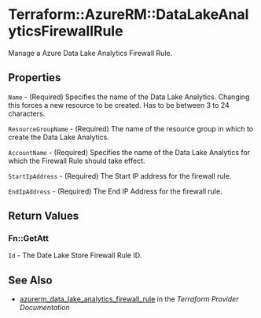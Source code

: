 # Terraform::AzureRM::DataLakeAnalyticsFirewallRule

Manage a Azure Data Lake Analytics Firewall Rule.

## Properties

`Name` - (Required) Specifies the name of the Data Lake Analytics. Changing this forces a new resource to be created. Has to be between 3 to 24 characters.

`ResourceGroupName` - (Required) The name of the resource group in which to create the Data Lake Analytics.

`AccountName` - (Required) Specifies the name of the Data Lake Analytics for which the Firewall Rule should take effect.

`StartIpAddress` - (Required) The Start IP address for the firewall rule.

`EndIpAddress` - (Required) The End IP Address for the firewall rule.


## Return Values

### Fn::GetAtt

`Id` - The Date Lake Store Firewall Rule ID.

## See Also

* [azurerm_data_lake_analytics_firewall_rule](https://www.terraform.io/docs/providers/azurerm/r/data_lake_analytics_firewall_rule.html) in the _Terraform Provider Documentation_